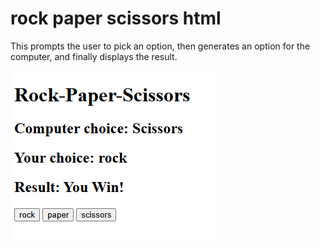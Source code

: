 # rock paper scissors html
 
This prompts the user to pick an option, then generates an option for the computer, and finally displays the result. 

![ScreenShot](Screenshot.png)